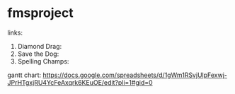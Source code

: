 # fmsproject

links:
1. Diamond Drag:
2. Save the Dog:
3. Spelling Champs: 

gantt chart: https://docs.google.com/spreadsheets/d/1gWm1RSvjUlpFexwj-JPrHTgxjRU4YcFeAxqrk6KEuOE/edit?pli=1#gid=0 
